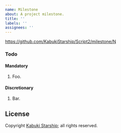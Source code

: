 ```yaml
---
name: Milestone
about: A project milestone.
title: ''
labels: ''
assignees: ''
---
```

<https://github.com/KabukiStarship/Script2/milestone/N>

### Todo

#### Mandatory

1. Foo.

#### Discretionary

1. Bar.

## License

Copyright [Kabuki Starship](https://kabukistarship.com); all rights reserved.
